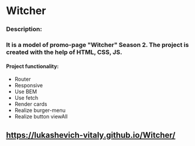 # Witcher

### Description:
### It is a model of promo-page "Witcher" Season 2. The project is created with the help of HTML, CSS, JS.

#### Project functionality:
+ Router
+ Responsive
+ Use BEM
+ Use fetch
+ Render cards
+ Realize burger-menu
+ Realize button viewAll

##
## https://lukashevich-vitaly.github.io/Witcher/
